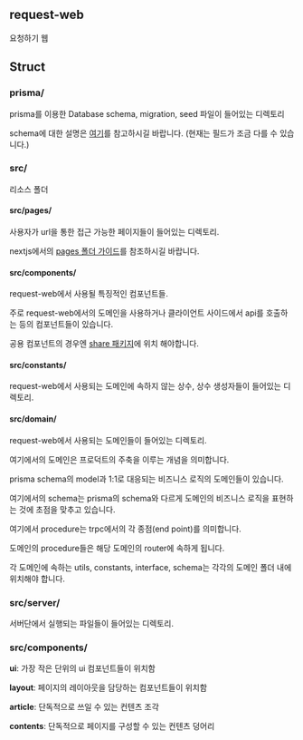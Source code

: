 ## request-web

요청하기 웹

## Struct

### prisma/
prisma를 이용한 Database schema, migration, seed 파일이 들어있는 디렉토리

schema에 대한 설명은 [여기](./prisma/readme.md)를 참고하시길 바랍니다. (현재는 필드가 조금 다를 수 있습니다.)

### src/
리소스 폴더

#### src/pages/
사용자가 url을 통한 접근 가능한 페이지들이 들어있는 디렉토리.

nextjs에서의 [pages 폴더 가이드](https://nextjs.org/docs/basic-features/pages)를 참조하시길 바랍니다.

#### src/components/
request-web에서 사용될 특징적인 컴포넌트들.

주로 request-web에서의 도메인을 사용하거나 클라이언트 사이드에서 api를 호출하는 등의 컴포넌트들이 있습니다.

공용 컴포넌트의 경우엔 [share 패키지](../../packages/share)에 위치 해야합니다.

#### src/constants/
request-web에서 사용되는 도메인에 속하지 않는 상수, 상수 생성자들이 들어있는 디렉토리.


#### src/domain/
request-web에서 사용되는 도메인들이 들어있는 디렉토리.

여기에서의 도메인은 프로덕트의 주축을 이루는 개념을 의미합니다.

prisma schema의 model과 1:1로 대응되는 비즈니스 로직의 도메인들이 있습니다.

여기에서의 schema는 prisma의 schema와 다르게 도메인의 비즈니스 로직을 표현하는 것에 초점을 맞추고 있습니다.

여기에서 procedure는 trpc에서의 각 종점(end point)를 의미합니다.

도메인의 procedure들은 해당 도메인의 router에 속하게 됩니다.

각 도메인에 속하는 utils, constants, interface, schema는 각각의 도메인 폴더 내에 위치해야 합니다.

### src/server/

서버단에서 실행되는 파일들이 들어있는 디렉토리.

### src/components/

**ui**: 가장 작은 단위의 ui 컴포넌트들이 위치함

**layout**: 페이지의 레이아웃을 담당하는 컴포넌트들이 위치함

**article**: 단독적으로 쓰일 수 있는 컨텐츠 조각

**contents**: 단독적으로 페이지를 구성할 수 있는 컨텐츠 덩어리
